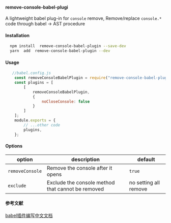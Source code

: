 
#### remove-console-babel-plugi
A lightweight babel plug-in for `console` remove, Remove/replace `console.*` code through babel -> AST procedure


#### Installation
```sh
  npm install  remove-console-babel-plugin --save-dev
  yarn  add  remove-console-babel-plugin --dev
```


#### Usage

```javascript
   //babel.config.js
    const removeConsoleBabelPlugin = require("remove-console-babel-plugin");
    const plugins = [
        [
            removeConsoleBabelPlugin,
            {
                noCloseConsole: false
            }
        ]
    ];
    module.exports = {
        // ...other code
        plugins,
    };

```

#### Options

| option   | description  | default   | 
| ------- | ---------- | --------- |
| `removeConsole` | Remove the console after it opens | `true` |
| `exclude` | Exclude the console method that cannot be removed | no setting all remove |

#### 参考文献
[babel插件编写中文文档](https://github.com/jamiebuilds/babel-handbook/blob/master/translations/zh-Hans/plugin-handbook.md)

